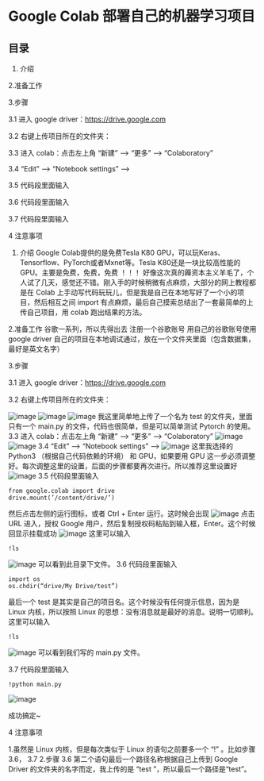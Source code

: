 # Google Colab 部署自己的机器学习项目

## 目录

1. 介绍

2.准备工作

3.步骤

  3.1 进入 google driver：https://drive.google.com

  3.2 右键上传项目所在的文件夹：

  3.3 进入 colab：点击左上角 “新建” --> “更多” --> “Colaboratory”

  3.4 “Edit” --> “Notebook settings” -->

  3.5 代码段里面输入

  3.6 代码段里面输入

  3.7 代码段里面输入

4 注意事项

1. 介绍
Google Colab提供的是免费Tesla K80 GPU，可以玩Keras、Tensorflow、PyTorch或者Mxnet等。Tesla K80还是一块比较高性能的GPU。主要是免费，免费，免费 ！！！ 好像这次真的薅资本主义羊毛了，个人试了几天，感觉还不错。刚入手的时候稍微有点麻烦，大部分的网上教程都是在 Colab 上手动写代码玩玩儿，但是我是自己在本地写好了一个小的项目，然后相互之间 import 有点麻烦，最后自己摸索总结出了一套最简单的上传自己项目，用 colab 跑出结果的方法。

2.准备工作
谷歌一系列，所以先得出去
注册一个谷歌账号
用自己的谷歌账号使用 google driver
自己的项目在本地调试通过，放在一个文件夹里面（包含数据集，最好是英文名字）

3.步骤

3.1 进入 google driver：https://drive.google.com
  
3.2 右键上传项目所在的文件夹：
  
![image]()
![image]()
![image]()
我这里简单地上传了一个名为 test 的文件夹，里面只有一个 main.py 的文件，代码也很简单，但是可以简单测试 Pytorch 的使用。
3.3 进入 colab：点击左上角 “新建” --> “更多” --> “Colaboratory”
![image]()
![image]()
3.4 “Edit” --> “Notebook settings” -->
![image]()
这里我选择的 Python3 （根据自己代码依赖的环境） 和 GPU，如果要用 GPU 这一步必须调整好。每次调整这里的设置，后面的步骤都要再次进行。所以推荐这里设置好
![image]()
3.5 代码段里面输入

    from google.colab import drive
    drive.mount(’/content/drive/’)
   
然后点击左侧的运行图标，或者 Ctrl + Enter 运行。这时候会出现
![image]()
点击 URL 进入，授权 Google 用户，然后复制授权码粘贴到输入框，Enter。这个时候回显示挂载成功
![image]()
这里可以输入

    !ls

![image]()
可以看到此目录下文件。
3.6 代码段里面输入

    import os
    os.chdir(“drive/My Drive/test”)

最后一个 test 是其实是自己的项目名。这个时候没有任何提示信息，因为是 Linux 内核，所以按照 Linux 的思想：没有消息就是最好的消息。说明一切顺利。
这里可以输入

    !ls
   
![image]()
可以看到我们写的 main.py 文件。

3.7 代码段里面输入

    !python main.py

![image]()

成功搞定~
  
4 注意事项

1.虽然是 Linux 内核，但是每次类似于 Linux 的语句之前要多一个 “!” 。比如步骤 3.6， 3.7
2.步骤 3.6 第二个语句最后一个路径名称根据自己上传到 Google Driver 的文件夹的名字而定，我上传的是 “test ”，所以最后一个路径是“test”。

